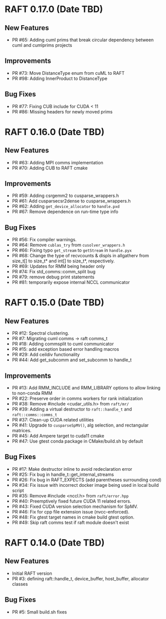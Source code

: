 # RAFT 0.17.0 (Date TBD)

## New Features
- PR #65: Adding cuml prims that break circular dependency between cuml and cumlprims projects

## Improvements
- PR #73: Move DistanceType enum from cuML to RAFT
- PR #98: Adding InnerProduct to DistanceType

## Bug Fixes
- PR #77: Fixing CUB include for CUDA < 11
- PR #86: Missing headers for newly moved prims

# RAFT 0.16.0 (Date TBD)

## New Features

- PR #63: Adding MPI comms implementation
- PR #70: Adding CUB to RAFT cmake

## Improvements
- PR #59: Adding csrgemm2 to cusparse_wrappers.h
- PR #61: Add cusparsecsr2dense to cusparse_wrappers.h
- PR #62: Adding `get_device_allocator` to `handle.pxd`
- PR #67: Remove dependence on run-time type info

## Bug Fixes
- PR #56: Fix compiler warnings.
- PR #64: Remove `cublas_try` from `cusolver_wrappers.h`
- PR #66: Fixing typo `get_stream` to `getStream` in `handle.pyx`
- PR #68: Change the type of recvcounts & displs in allgatherv from size_t[] to size_t* and int[] to size_t*, respectively.
- PR #69: Updates for RMM being header only
- PR #74: Fix std_comms::comm_split bug
- PR #79: remove debug print statements
- PR #81: temporarily expose internal NCCL communicator

# RAFT 0.15.0 (Date TBD)

## New Features
- PR #12: Spectral clustering.
- PR #7: Migrating cuml comms -> raft comms_t
- PR #18: Adding commsplit to cuml communicator
- PR #15: add exception based error handling macros
- PR #29: Add ceildiv functionality
- PR #44: Add get_subcomm and set_subcomm to handle_t

## Improvements
- PR #13: Add RMM_INCLUDE and RMM_LIBRARY options to allow linking to non-conda RMM
- PR #22: Preserve order in comms workers for rank initialization
- PR #38: Remove #include <cudar_utils.h> from `raft/mr/`
- PR #39: Adding a virtual destructor to `raft::handle_t` and `raft::comms::comms_t`
- PR #37: Clean-up CUDA related utilities
- PR #41: Upgrade to `cusparseSpMV()`, alg selection, and rectangular matrices.
- PR #45: Add Ampere target to cuda11 cmake
- PR #47: Use gtest conda package in CMake/build.sh by default

## Bug Fixes
- PR #17: Make destructor inline to avoid redeclaration error
- PR #25: Fix bug in handle_t::get_internal_streams
- PR #26: Fix bug in RAFT_EXPECTS (add parentheses surrounding cond)
- PR #34: Fix issue with incorrect docker image being used in local build script
- PR #35: Remove #include <nccl.h> from `raft/error.hpp`
- PR #40: Preemptively fixed future CUDA 11 related errors.
- PR #43: Fixed CUDA version selection mechanism for SpMV.
- PR #46: Fix for cpp file extension issue (nvcc-enforced).
- PR #48: Fix gtest target names in cmake build gtest option.
- PR #49: Skip raft comms test if raft module doesn't exist

# RAFT 0.14.0 (Date TBD)

## New Features
- Initial RAFT version
- PR #3: defining raft::handle_t, device_buffer, host_buffer, allocator classes

## Bug Fixes
- PR #5: Small build.sh fixes
